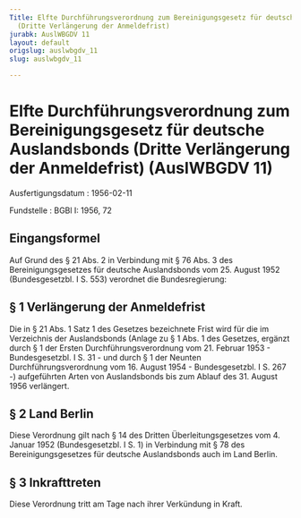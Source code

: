 ```yaml
---
Title: Elfte Durchführungsverordnung zum Bereinigungsgesetz für deutsche Auslandsbonds
  (Dritte Verlängerung der Anmeldefrist)
jurabk: AuslWBGDV 11
layout: default
origslug: auslwbgdv_11
slug: auslwbgdv_11

---
```


# Elfte Durchführungsverordnung zum Bereinigungsgesetz für deutsche Auslandsbonds (Dritte Verlängerung der Anmeldefrist) (AuslWBGDV 11)

Ausfertigungsdatum
:   1956-02-11

Fundstelle
:   BGBl I: 1956, 72



## Eingangsformel

Auf Grund des § 21 Abs. 2 in Verbindung mit § 76 Abs. 3 des
Bereinigungsgesetzes für deutsche Auslandsbonds vom 25. August 1952
(Bundesgesetzbl. I S. 553) verordnet die Bundesregierung:


## § 1 Verlängerung der Anmeldefrist

Die in § 21 Abs. 1 Satz 1 des Gesetzes bezeichnete Frist wird für die
im Verzeichnis der Auslandsbonds (Anlage zu § 1 Abs. 1 des Gesetzes,
ergänzt durch § 1 der Ersten Durchführungsverordnung vom 21. Februar
1953 - Bundesgesetzbl. I S. 31 - und durch § 1 der Neunten
Durchführungsverordnung vom 16. August 1954 - Bundesgesetzbl. I S. 267
-) aufgeführten Arten von Auslandsbonds bis zum Ablauf des 31. August
1956 verlängert.


## § 2 Land Berlin

Diese Verordnung gilt nach § 14 des Dritten Überleitungsgesetzes vom
4\. Januar 1952 (Bundesgesetzbl. I S. 1) in Verbindung mit § 78 des
Bereinigungsgesetzes für deutsche Auslandsbonds auch im Land Berlin.


## § 3 Inkrafttreten

Diese Verordnung tritt am Tage nach ihrer Verkündung in Kraft.

